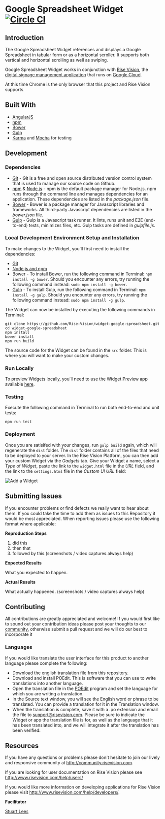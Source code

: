 # Google Spreadsheet Widget [![Circle CI](https://circleci.com/gh/Rise-Vision/widget-google-spreadsheet/tree/master.svg?style=svg)](https://circleci.com/gh/Rise-Vision/widget-google-spreadsheet/tree/master)

## Introduction

The Google Spreadsheet Widget references and displays a Google Spreadsheet in tabular form or as a horizontal scroller. It supports both vertical and horizontal scrolling as well as swiping.

Google Spreadsheet Widget works in conjunction with [Rise Vision](http://www.risevision.com), the [digital signage management application](http://rva.risevision.com/) that runs on [Google Cloud](https://cloud.google.com).

At this time Chrome is the only browser that this project and Rise Vision supports.

## Built With
- [AngularJS](https://angularjs.org/)
- [npm](https://www.npmjs.org)
- [Bower](http://bower.io/)
- [Gulp](http://gulpjs.com/)
- [Karma](http://karma-runner.github.io/0.12/index.html) and [Mocha](http://mochajs.org/) for testing

## Development

### Dependencies
* [Git](http://git-scm.com/) - Git is a free and open source distributed version control system that is used to manage our source code on Github. 
* [npm](https://www.npmjs.org/) & [Node.js](http://nodejs.org/) - npm is the default package manager for Node.js. npm runs through the command line and manages dependencies for an application. These dependencies are listed in the _package.json_ file.
* [Bower](http://bower.io/) - Bower is a package manager for Javascript libraries and frameworks. All third-party Javascript dependencies are listed in the _bower.json_ file.
* [Gulp](http://gulpjs.com/) - Gulp is a Javascript task runner. It lints, runs unit and E2E (end-to-end) tests, minimizes files, etc. Gulp tasks are defined in _gulpfile.js_.

### Local Development Environment Setup and Installation
To make changes to the Widget, you'll first need to install the dependencies:

- [Git](http://git-scm.com/book/en/v2/Getting-Started-Installing-Git)
- [Node.js and npm](http://blog.nodeknockout.com/post/65463770933/how-to-install-node-js-and-npm)
- [Bower](http://bower.io/#install-bower) - To install Bower, run the following command in Terminal: `npm install -g bower`. Should you encounter any errors, try running the following command instead: `sudo npm install -g bower`.
- [Gulp](https://github.com/gulpjs/gulp/blob/master/docs/getting-started.md) - To install Gulp, run the following command in Terminal: `npm install -g gulp`. Should you encounter any errors, try running the following command instead: `sudo npm install -g gulp`.

The Widget can now be installed by executing the following commands in Terminal:
```
git clone https://github.com/Rise-Vision/widget-google-spreadsheet.git
cd widget-google-spreadsheet
npm install
bower install
npm run build
```

The source code for the Widget can be found in the `src` folder. This is where you will want to make your custom changes.

### Run Locally
To preview Widgets locally, you'll need to use the [Widget Preview](https://github.com/Rise-Vision/widget-preview) app available [here](http://192.254.220.36/~rvi/widget-preview/).

### Testing
Execute the following command in Terminal to run both end-to-end and unit tests:
```
npm run test
```
### Deployment
Once you are satisifed with your changes, run `gulp build` again, which will regenerate the `dist` folder. The `dist` folder contains all of the files that need to be deployed to your server. In the Rise Vision Platform, you can then add your custom Widget via the *Gadgets* tab. Give your Widget a name, select a *Type* of *Widget*, paste the link to the `widget.html` file in the *URL* field, and the link to the `settings.html` file in the *Custom UI URL* field:

![Add a Widget](https://cloud.githubusercontent.com/assets/1190420/5113377/2f2d9240-6ffd-11e4-98ad-a484c1fa7183.png)


## Submitting Issues
If you encounter problems or find defects we really want to hear about them. If you could take the time to add them as issues to this Repository it would be most appreciated. When reporting issues please use the following format where applicable:

**Reproduction Steps**

1. did this
2. then that
3. followed by this (screenshots / video captures always help)

**Expected Results**

What you expected to happen.

**Actual Results**

What actually happened. (screenshots / video captures always help)

## Contributing
All contributions are greatly appreciated and welcome! If you would first like to sound out your contribution ideas please post your thoughts to our [community](http://community.risevision.com), otherwise submit a pull request and we will do our best to incorporate it

### Languages
If you would like translate the user interface for this product to another language please complete the following:
- Download the english translation file from this repository.
- Download and install POEdit. This is software that you can use to write translations into another language.
- Open the translation file in the [POEdit](http://www.poedit.net/) program and set the language for which you are writing a translation.
- In the Source text window, you will see the English word or phrase to be translated. You can provide a translation for it in the Translation window.
- When the translation is complete, save it with a .po extension and email the file to support@risevision.com. Please be sure to indicate the Widget or app the translation file is for, as well as the language that it has been translated into, and we will integrate it after the translation has been verified.

## Resources
If you have any questions or problems please don't hesitate to join our lively and responsive community at http://community.risevision.com.

If you are looking for user documentation on Rise Vision please see http://www.risevision.com/help/users/

If you would like more information on developing applications for Rise Vision please visit http://www.risevision.com/help/developers/.

**Facilitator**

[Stuart Lees](https://github.com/stulees "Stuart Lees")

